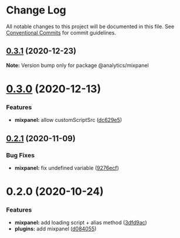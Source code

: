 # Change Log

All notable changes to this project will be documented in this file.
See [Conventional Commits](https://conventionalcommits.org) for commit guidelines.

## [0.3.1](https://github.com/DavidWells/analytics/compare/@analytics/mixpanel@0.3.0...@analytics/mixpanel@0.3.1) (2020-12-23)

**Note:** Version bump only for package @analytics/mixpanel





# [0.3.0](https://github.com/DavidWells/analytics/compare/@analytics/mixpanel@0.2.1...@analytics/mixpanel@0.3.0) (2020-12-13)


### Features

* **mixpanel:** allow customScriptSrc ([dc629e5](https://github.com/DavidWells/analytics/commit/dc629e5))





## [0.2.1](https://github.com/DavidWells/analytics/compare/@analytics/mixpanel@0.2.0...@analytics/mixpanel@0.2.1) (2020-11-09)


### Bug Fixes

* **mixpanel:** fix undefined variable ([9276ecf](https://github.com/DavidWells/analytics/commit/9276ecf))





# 0.2.0 (2020-10-24)


### Features

* **mixpanel:** add loading script + alias method ([3dfd9ac](https://github.com/DavidWells/analytics/commit/3dfd9ac))
* **plugins:** add mixpanel ([d084055](https://github.com/DavidWells/analytics/commit/d084055))
